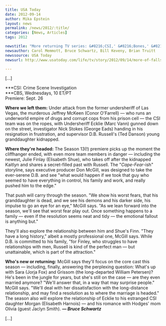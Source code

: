 ```yaml
---
title: USA Today
date: 2012-09-14
author: Mika Epstein
layout: news
permalink: /news/2012/:title/
categories: [News, Articles]
tags: 2012

newstitle: "More returning TV series: &#8216;CSI,' &#8216;Bones,' &#8216;Scandal'  "
newsauthor: Carol Memmott, Bruce Schwartz, Bill Keveny, Brian Truitt  
newssource: USA Today  
newsurl: http://www.usatoday.com/life/tv/story/2012/09/14/more-of-falls-returning-tv-shows/57781778/1  

---
```


[...]

***CSI: Crime Scene Investigation  
***CBS, Wednesdays, 10 ET/PT  
Premiere: Sept. 26

**Where we left them:** Under attack from the former undersheriff of Las Vegas, the murderous Jeffrey McKeen (Conor O'Farrell) &#8212; who runs an underworld empire of drugs and corrupt cops from his prison cell &#8212; the CSI team was on the ropes, with Undersheriff Ecklie (Marc Vann) gunned down on the street, investigator Nick Stokes (George Eads) handing in his resignation in frustration, and supervisor D.B. Russell's (Ted Danson) young granddaughter kidnapped.

**Where they're headed:** The Season 13(!) premiere picks up the moment the cliffhanger ended, with even more team members in danger &#8212; including the newest, Julie Finlay (Elisabeth Shue), who takes off after the kidnapped Kaitlyn and shares a secret-filled past with Russell. The "*Cape-Fear*-ish" storyline, says executive producer Don McGill, was designed to take the ever-serene D.B. and see "what would happen if we took that guy who seemed to have everything in control, his family and work, and really pushed him to the edge."

That push will carry through the season. "We show his worst fears, that his granddaughter is dead, and we see his demons and his darker side, his impulse to go an eye for an eye," McGill says. "As we lean forward into the season, we'll see that worst fear play out. Once something happens to a family &#8212; even if the resolution seems neat and tidy &#8212; the emotional fallout is anything but."

They'll also explore the relationship between him and Shue's Finn. "They have a long history," albeit a mostly professional one, McGill says. While D.B. is committed to his family, "for Finley, who struggles to have relationships with men, Russell is kind of the perfect man &#8212; but unattainable, which is part of the attraction."

**Who's new or returning:** McGill says they'll focus on the core cast this season &#8212; including, finally, answering the perplexing question: What's up with Sara (Jorja Fox) and Grissom (the long-departed William Petersen)? He's been in the jungle for years, but she's still on the case &#8212; are they even married anymore? "We'll answer that, in a way that may surprise people." McGill says. "We'll deal with her dissatisfaction with the long-distance relationship, and may find a resolution as to where the marriage is headed." The season also will explore the relationship of Ecklie to his estranged CSI daughter Morgan (Elisabeth Harnois) &#8212; and his romance with Hodges' mom Olivia (guest Jaclyn Smith). ***&#8212; Bruce Schwartz***

[...]

